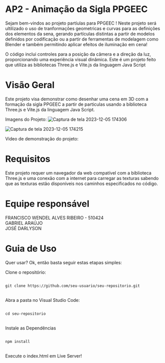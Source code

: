 <h1>AP2 - Animação  da Sigla PPGEEC</h1>
Sejam bem-vindos ao projeto partíulas para PPGEEC ! Neste projeto será ultilizado o uso de tranformações geometricas e curvas para as definições dos elementos da sena, gerando partículas distintas a partir de modelos definidos por codificação ou a partir de ferramentas de modelagem como Blender e também permitindo aplicar efeitos de iluminação em cena!
<p>O código inclui controles para a posição da câmera e a direção da luz, proporcionando uma experiência visual dinâmica.
Este é um projeto feito que utiliza as bibliotecas Three.js e Vite.js da linguagem Java Script</p>


<h1>Visão Geral</h1>
Este projeto visa demonstrar como desenhar uma cena em 3D com a formação da sigla PPGEEC a partir de particulas usando a biblioteca Three.js e Vite.js da linguagem Java Script.</p>

Imagens do Projeto:
![Captura de tela 2023-12-05 174306](https://github.com/ProjetoSistemaSolar/PPGEEC/assets/107087269/6229dc26-d17f-4774-afed-82e14477155c)

![Captura de tela 2023-12-05 174215](https://github.com/ProjetoSistemaSolar/PPGEEC/assets/107087269/e0e0f8e5-0655-4995-b0ef-45dd6632854d)

Video de demonstração do projeto:


<h1>Requisitos</h1>
Este projeto requer um navegador da web compatível com a biblioteca Three.js e uma conexão com a internet para carregar as texturas sabendo que as texturas estão disponíveis nos caminhos especificados no código.
<h1>Equipe responsável</h1>
FRANCISCO WENDEL ALVES RIBEIRO - 510424<BR>
GABRIEL ARAÚJO<BR>
JOSÉ DARLYSON
<h1>Guia de Uso</h1>
Quer usar? Ok, então basta seguir estas etapas simples:

Clone o repositório:

<pre>
<code>
git clone https://github.com/seu-usuario/seu-repositorio.git
</code>
</pre>

Abra a pasta no Visual Studio Code:
<pre>
<code>
cd seu-repositorio
</code>
</pre>

Instale as Dependências
<pre>
<code>
npm install
</code>
</pre>

Execute o index.html em Live Server!
